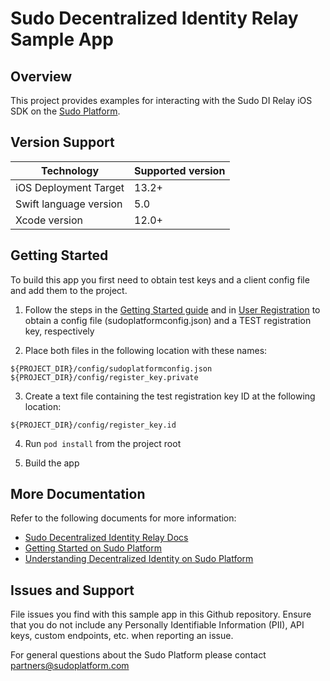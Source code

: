 # Sudo Decentralized Identity Relay Sample App
## Overview

This project provides examples for interacting with the Sudo DI Relay iOS SDK on the [Sudo Platform](https://sudoplatform.com/).

## Version Support

| Technology             | Supported version |
| ---------------------- | ----------------- |
| iOS Deployment Target  | 13.2+             |
| Swift language version | 5.0               |
| Xcode version          | 12.0+             |

## Getting Started

To build this app you first need to obtain test keys and a client config file and add them to the project.

1. Follow the steps in the [Getting Started guide](https://docs.sudoplatform.com/guides/getting-started) and in [User Registration](https://docs.sudoplatform.com/guides/users/registration) to obtain a config file (sudoplatformconfig.json) and a TEST registration key, respectively

2. Place both files in the following location with these names:

```
${PROJECT_DIR}/config/sudoplatformconfig.json
${PROJECT_DIR}/config/register_key.private
```

3. Create a text file containing the test registration key ID at the following location:

```
${PROJECT_DIR}/config/register_key.id
```

4. Run `pod install` from the project root

5. Build the app

## More Documentation

Refer to the following documents for more information:

- [Sudo Decentralized Identity Relay Docs](https://docs.sudoplatform.com/sudo-labs/decentralized-identity/relay-sdk)
- [Getting Started on Sudo Platform](https://docs.sudoplatform.com/guides/getting-started)
- [Understanding Decentralized Identity on Sudo Platform](https://docs.sudoplatform.com/sudo-labs/decentralized-identity)

## Issues and Support

File issues you find with this sample app in this Github repository. Ensure that you do not include any Personally Identifiable Information (PII), API keys, custom endpoints, etc. when reporting an issue.

For general questions about the Sudo Platform please contact [partners@sudoplatform.com](mailto:partners@sudoplatform.com)
